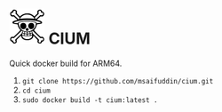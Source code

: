 # [![CIUM](./assets/icon-64x64.png)](https://github.com/msaifuddin/cium) CIUM

Quick docker build for ARM64.

1. `git clone https://github.com/msaifuddin/cium.git`
2. `cd cium`
3. `sudo docker build -t cium:latest .`
